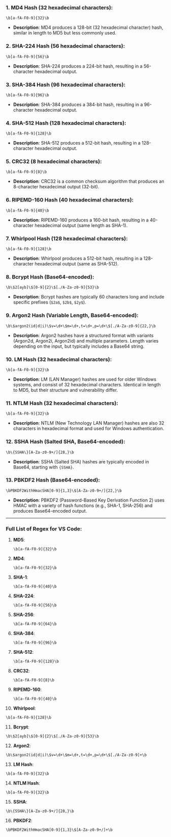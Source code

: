 ### 1. **MD4 Hash (32 hexadecimal characters)**:
   ```regex
   \b[a-fA-F0-9]{32}\b
   ```

   - **Description**: MD4 produces a 128-bit (32 hexadecimal character) hash, similar in length to MD5 but less commonly used.

### 2. **SHA-224 Hash (56 hexadecimal characters)**:
   ```regex
   \b[a-fA-F0-9]{56}\b
   ```

   - **Description**: SHA-224 produces a 224-bit hash, resulting in a 56-character hexadecimal output.

### 3. **SHA-384 Hash (96 hexadecimal characters)**:
   ```regex
   \b[a-fA-F0-9]{96}\b
   ```

   - **Description**: SHA-384 produces a 384-bit hash, resulting in a 96-character hexadecimal output.

### 4. **SHA-512 Hash (128 hexadecimal characters)**:
   ```regex
   \b[a-fA-F0-9]{128}\b
   ```

   - **Description**: SHA-512 produces a 512-bit hash, resulting in a 128-character hexadecimal output.

### 5. **CRC32 (8 hexadecimal characters)**:
   ```regex
   \b[a-fA-F0-9]{8}\b
   ```

   - **Description**: CRC32 is a common checksum algorithm that produces an 8-character hexadecimal output (32-bit).

### 6. **RIPEMD-160 Hash (40 hexadecimal characters)**:
   ```regex
   \b[a-fA-F0-9]{40}\b
   ```

   - **Description**: RIPEMD-160 produces a 160-bit hash, resulting in a 40-character hexadecimal output (same length as SHA-1).

### 7. **Whirlpool Hash (128 hexadecimal characters)**:
   ```regex
   \b[a-fA-F0-9]{128}\b
   ```

   - **Description**: Whirlpool produces a 512-bit hash, resulting in a 128-character hexadecimal output (same as SHA-512).

### 8. **Bcrypt Hash (Base64-encoded)**:
   ```regex
   \b\$2[ayb]\$[0-9]{2}\$[./A-Za-z0-9]{53}\b
   ```

   - **Description**: Bcrypt hashes are typically 60 characters long and include specific prefixes (`$2a$`, `$2b$`, `$2y$`).

### 9. **Argon2 Hash (Variable Length, Base64-encoded)**:
   ```regex
\b\$argon2(id|d|i)\$v=\d+\$m=\d+,t=\d+,p=\d+\$[./A-Za-z0-9]{22,}\b
   ```

   - **Description**: Argon2 hashes have a structured format with variants (Argon2d, Argon2i, Argon2id) and multiple parameters. Length varies depending on the input, but typically includes a Base64 string.

### 10. **LM Hash (32 hexadecimal characters)**:
   ```regex
   \b[a-fA-F0-9]{32}\b
   ```

   - **Description**: LM (LAN Manager) hashes are used for older Windows systems, and consist of 32 hexadecimal characters. Identical in length to MD5, but their structure and vulnerability differ.

### 11. **NTLM Hash (32 hexadecimal characters)**:
   ```regex
   \b[a-fA-F0-9]{32}\b
   ```

   - **Description**: NTLM (New Technology LAN Manager) hashes are also 32 characters in hexadecimal format and used for Windows authentication.

### 12. **SSHA Hash (Salted SHA, Base64-encoded)**:
   ```regex
   \b\{SSHA\}[A-Za-z0-9+/]{28,}\b
   ```

   - **Description**: SSHA (Salted SHA) hashes are typically encoded in Base64, starting with `{SSHA}`.

### 13. **PBKDF2 Hash (Base64-encoded)**:
   ```regex
\bPBKDF2WithHmacSHA[0-9]{1,3}\$[A-Za-z0-9+/]{22,}\b
   ```

   - **Description**: PBKDF2 (Password-Based Key Derivation Function 2) uses HMAC with a variety of hash functions (e.g., SHA-1, SHA-256) and produces Base64-encoded output.

---

### Full List of Regex for VS Code:

1. **MD5**:
   ```regex
   \b[a-fA-F0-9]{32}\b
   ```
2. **MD4**:
   ```regex
   \b[a-fA-F0-9]{32}\b
   ```
3. **SHA-1**:
   ```regex
   \b[a-fA-F0-9]{40}\b
   ```
4. **SHA-224**:
   ```regex
   \b[a-fA-F0-9]{56}\b
   ```
5. **SHA-256**:
   ```regex
   \b[a-fA-F0-9]{64}\b
   ```
6. **SHA-384**:
   ```regex
   \b[a-fA-F0-9]{96}\b
   ```
7. **SHA-512**:
   ```regex
   \b[a-fA-F0-9]{128}\b
   ```
8. **CRC32**:
   ```regex
   \b[a-fA-F0-9]{8}\b
   ```
9. **RIPEMD-160**:
   ```regex
   \b[a-fA-F0-9]{40}\b
   ```
10. **Whirlpool**:
   ```regex
   \b[a-fA-F0-9]{128}\b
   ```
11. **Bcrypt**:
   ```regex
   \b\$2[ayb]\$[0-9]{2}\$[./A-Za-z0-9]{53}\b
   ```
12. **Argon2**:
   ```regex
\b\$argon2(id|d|i)\$v=\d+\$m=\d+,t=\d+,p=\d+\$[./A-Za-z0-9]+\b
   ```
13. **LM Hash**:
   ```regex
   \b[a-fA-F0-9]{32}\b
   ```
14. **NTLM Hash**:
   ```regex
   \b[a-fA-F0-9]{32}\b
   ```
15. **SSHA**:
   ```regex
   \b\{SSHA\}[A-Za-z0-9+/]{28,}\b
   ```
16. **PBKDF2**:
   ```regex
   \bPBKDF2WithHmacSHA[0-9]{1,3}\$[A-Za-z0-9+/]+\b
   ```